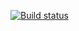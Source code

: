 [![Build status](https://ci.appveyor.com/api/projects/status/6crqweycpg4vason/branch/master?svg=true)](https://ci.appveyor.com/project/hiiamvalya/patternscarddelivery-d0whn/branch/master)

